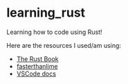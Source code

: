 # learning_rust
Learning how to code using Rust!

Here are the resources I used/am using:
- [The Rust Book]([url](https://doc.rust-lang.org/book/))
- [fasterthanlime]([url](https://fasterthanli.me/articles/a-half-hour-to-learn-rust))
- [VSCode docs]([url](https://code.visualstudio.com/docs/languages/rust))
